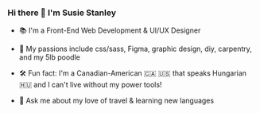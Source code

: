 ### Hi there 👋 I'm Susie Stanley

- 📚 I'm a Front-End Web Development & UI/UX Designer

- 🐩 My passions include css/sass, Figma, graphic design, diy, carpentry, and my 5lb poodle

- 🛠 Fun fact: I'm a Canadian-American 🇨🇦 🇺🇸 that speaks Hungarian 🇭🇺 and I can't live without my power tools! 

- 🚀 Ask me about my love of travel & learning new languages
